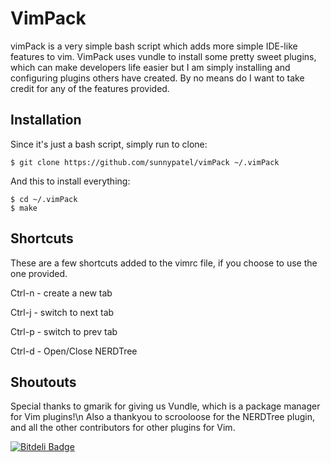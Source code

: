 # VimPack

vimPack is a very simple bash script which adds more simple IDE-like features to vim.
VimPack uses vundle to install some pretty sweet plugins,
which can make developers life easier but I am simply installing and configuring plugins others have created.  By no means do I want to take credit for any of the features provided.

## Installation

Since it's just a bash script, simply run to clone:
```
$ git clone https://github.com/sunnypatel/vimPack ~/.vimPack
```
And this to install everything:
```
$ cd ~/.vimPack
$ make
```

## Shortcuts
These are a few shortcuts added to the vimrc file, if you choose to use the one provided.

Ctrl-n  -  	create a new tab

Ctrl-j  -  	switch to next tab

Ctrl-p  -  	switch to prev tab

Ctrl-d  -  	Open/Close NERDTree


## Shoutouts

Special thanks to gmarik for giving us Vundle, which is a package manager for Vim plugins!\n
Also a thankyou to scrooloose for the NERDTree plugin, and all the other contributors for other plugins for Vim.





[![Bitdeli Badge](https://d2weczhvl823v0.cloudfront.net/sunnypatel/vimpack/trend.png)](https://bitdeli.com/free "Bitdeli Badge")

